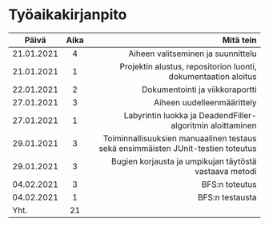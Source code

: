 # **Työaikakirjanpito**

 Päivä        | Aika        | Mitä tein                            |
| ------------- |:--------:| ----------------------------------------:|
| 21.01.2021  | 4 | Aiheen valitseminen ja suunnittelu |
| 21.01.2021 | 1 | Projektin alustus, repositorion luonti, dokumentaation aloitus |
| 22.01.2021 | 2 | Dokumentointi ja viikkoraportti |
| 27.01.2021 | 3 | Aiheen uudelleenmäärittely |
| 27.01.2021 | 1 | Labyrintin luokka ja DeadendFiller-algoritmin aloittaminen |
| 29.01.2021 | 3 | Toiminnallisuuksien manuaalinen testaus sekä ensimmäisten JUnit-testien toteutus |
| 29.01.2021 | 3 | Bugien korjausta ja umpikujan täytöstä vastaava metodi |
| 04.02.2021 | 3 | BFS:n toteutus |
| 04.02.2021 | 1 | BFS:n testausta |
| Yht. | 21 | |
